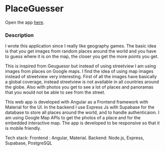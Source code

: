 # PlaceGuesser

Open the app [here](https://placeguesser.vercel.app/).

### Description 

I wrote this application since I really like geography games. The basic idea is that you get images from random places around the world and you have to guess where it is on the map, the closer you get the more points you get.

This is inspired from Geuguessr but instead of using streetview I am using images from places on Google maps. I find the idea of using map images instead of streetview very interesting. First of all the images have basically a global coverage, instead streetview is not available in all countries around the globe. Also with photos you get to see a lot of places and panoramas that you would not be able to see from the street.

This web app is developed with Angular as a Frontend framework with Material for the UI. In the backend I use Express Js with Supabase for the database to store all places around the world, and to handle authenticaion. I am using Google Map APIs to get the photos of a place and for the embedded interactive map. The app is developed to be responsive so that it is mobile friendly.

Tech stack: Frontend : Angular, Material. Backend: Node.js, Express, Supabase, PostgreSQL

